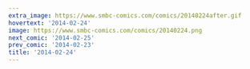 ```yaml
---
extra_image: https://www.smbc-comics.com/comics/20140224after.gif
hovertext: '2014-02-24'
image: https://www.smbc-comics.com/comics/20140224.png
next_comic: '2014-02-25'
prev_comic: '2014-02-23'
title: '2014-02-24'
---
```


